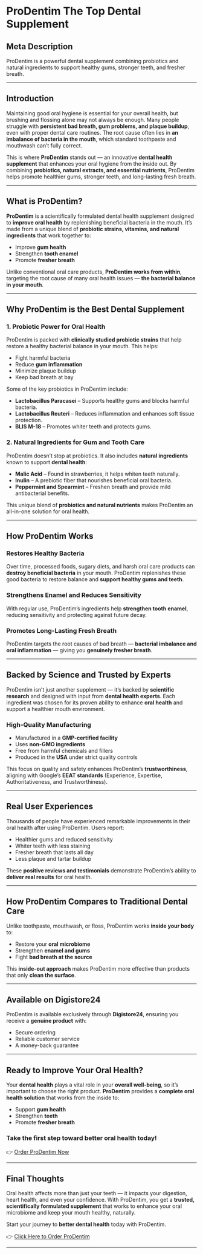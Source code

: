# ProDentim The Top Dental Supplement

## Meta Description

ProDentim is a powerful dental supplement combining probiotics and natural ingredients to support healthy gums, stronger teeth, and fresher breath.

---

## Introduction

Maintaining good oral hygiene is essential for your overall health, but brushing and flossing alone may not always be enough. Many people struggle with **persistent bad breath, gum problems, and plaque buildup**, even with proper dental care routines. The root cause often lies in **an imbalance of bacteria in the mouth**, which standard toothpaste and mouthwash can’t fully correct.

This is where **ProDentim** stands out — an innovative **dental health supplement** that enhances your oral hygiene from the inside out. By combining **probiotics, natural extracts, and essential nutrients**, ProDentim helps promote healthier gums, stronger teeth, and long-lasting fresh breath.

---

## What is ProDentim?

**ProDentim** is a scientifically formulated dental health supplement designed to **improve oral health** by replenishing beneficial bacteria in the mouth. It’s made from a unique blend of **probiotic strains, vitamins, and natural ingredients** that work together to:

- Improve **gum health**
- Strengthen **tooth enamel**
- Promote **fresher breath**

Unlike conventional oral care products, **ProDentim works from within**, targeting the root cause of many oral health issues — **the bacterial balance in your mouth**.

---

## Why ProDentim is the Best Dental Supplement

### 1. Probiotic Power for Oral Health

ProDentim is packed with **clinically studied probiotic strains** that help restore a healthy bacterial balance in your mouth. This helps:

- Fight harmful bacteria
- Reduce **gum inflammation**
- Minimize plaque buildup
- Keep bad breath at bay

Some of the key probiotics in ProDentim include:

- **Lactobacillus Paracasei** – Supports healthy gums and blocks harmful bacteria.
- **Lactobacillus Reuteri** – Reduces inflammation and enhances soft tissue protection.
- **BLIS M-18** – Promotes whiter teeth and protects gums.

### 2. Natural Ingredients for Gum and Tooth Care

ProDentim doesn’t stop at probiotics. It also includes **natural ingredients** known to support **dental health**:

- **Malic Acid** – Found in strawberries, it helps whiten teeth naturally.
- **Inulin** – A prebiotic fiber that nourishes beneficial oral bacteria.
- **Peppermint and Spearmint** – Freshen breath and provide mild antibacterial benefits.

This unique blend of **probiotics and natural nutrients** makes ProDentim an all-in-one solution for oral health.

---

## How ProDentim Works

### Restores Healthy Bacteria

Over time, processed foods, sugary diets, and harsh oral care products can **destroy beneficial bacteria** in your mouth. ProDentim replenishes these good bacteria to restore balance and **support healthy gums and teeth**.

### Strengthens Enamel and Reduces Sensitivity

With regular use, ProDentim’s ingredients help **strengthen tooth enamel**, reducing sensitivity and protecting against future decay.

### Promotes Long-Lasting Fresh Breath

ProDentim targets the root causes of bad breath — **bacterial imbalance and oral inflammation** — giving you **genuinely fresher breath**.

---

## Backed by Science and Trusted by Experts

ProDentim isn’t just another supplement — it’s backed by **scientific research** and designed with input from **dental health experts**. Each ingredient was chosen for its proven ability to enhance **oral health** and support a healthier mouth environment.

### High-Quality Manufacturing

- Manufactured in a **GMP-certified facility**
- Uses **non-GMO ingredients**
- Free from harmful chemicals and fillers
- Produced in the **USA** under strict quality controls

This focus on quality and safety enhances ProDentim’s **trustworthiness**, aligning with Google’s **EEAT standards** (Experience, Expertise, Authoritativeness, and Trustworthiness).

---

## Real User Experiences

Thousands of people have experienced remarkable improvements in their oral health after using ProDentim. Users report:

- Healthier gums and reduced sensitivity
- Whiter teeth with less staining
- Fresher breath that lasts all day
- Less plaque and tartar buildup

These **positive reviews and testimonials** demonstrate ProDentim’s ability to **deliver real results** for oral health.

---

## How ProDentim Compares to Traditional Dental Care

Unlike toothpaste, mouthwash, or floss, ProDentim works **inside your body** to:

- Restore your **oral microbiome**
- Strengthen **enamel and gums**
- Fight **bad breath at the source**

This **inside-out approach** makes ProDentim more effective than products that only **clean the surface**.

---

## Available on Digistore24

ProDentim is available exclusively through **Digistore24**, ensuring you receive a **genuine product** with:

- Secure ordering
- Reliable customer service
- A money-back guarantee

---

## Ready to Improve Your Oral Health?

Your **dental health** plays a vital role in your **overall well-being**, so it’s important to choose the right product. **ProDentim** provides a **complete oral health solution** that works from the inside to:

- Support **gum health**
- Strengthen **teeth**
- Promote **fresher breath**

### Take the first step toward better oral health today!

👉 [Order ProDentim Now](https://prodentim24.com/text.php#aff=sohanlrattan76)

---

## Final Thoughts

Oral health affects more than just your teeth — it impacts your digestion, heart health, and even your confidence. With ProDentim, you get a **trusted, scientifically formulated supplement** that works to enhance your oral microbiome and keep your mouth healthy, naturally.

Start your journey to **better dental health** today with ProDentim.

👉 [Click Here to Order ProDentim](https://prodentim24.com/text.php#aff=sohanlrattan76)

---

